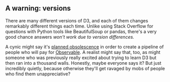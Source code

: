 ## A warning: versions

There are many different versions of D3, and each of them changes remarkably different things each time. Unlike using Stack Overflow for questions with Python tools like BeautifulSoup or pandas, there's a very good chance answers *won't work due to version differences.*

A cynic might say it's [planned obsolescence](https://en.wikipedia.org/wiki/Planned_obsolescence) in order to create a pipeline of people who will pay for [Observable](https://observablehq.com/). A realist might say that, too, as might someone who was previously really excited about trying to learn D3 but then ran into a thousand walls. Honestly, maybe everyone says it? But just incredibly quietly, because otherwise they'll get ravaged by mobs of people who find them unappreciative?